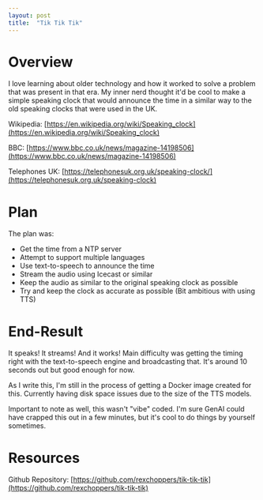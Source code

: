 ```yaml
---
layout: post
title:  "Tik Tik Tik"
---
```


# Overview
I love learning about older technology and how it worked to solve a problem that was present in that era. My inner nerd thought it'd be cool to make a simple speaking clock that would announce the time in a similar way to the old speaking clocks that were used in the UK.

Wikipedia: [https://en.wikipedia.org/wiki/Speaking_clock](https://en.wikipedia.org/wiki/Speaking_clock)

BBC: [https://www.bbc.co.uk/news/magazine-14198506](https://www.bbc.co.uk/news/magazine-14198506)

Telephones UK: [https://telephonesuk.org.uk/speaking-clock/](https://telephonesuk.org.uk/speaking-clock)

# Plan
The plan was:

- Get the time from a NTP server
- Attempt to support multiple languages
- Use text-to-speech to announce the time
- Stream the audio using Icecast or similar
- Keep the audio as similar to the original speaking clock as possible
- Try and keep the clock as accurate as possible (Bit ambitious with using TTS)

# End-Result
It speaks! It streams! And it works! Main difficulty was getting the timing right with the text-to-speech engine and broadcasting that. It's around 10 seconds out but good enough for now.

As I write this, I'm still in the process of getting a Docker image created for this. Currently having disk space issues due to the size of the TTS models.

Important to note as well, this wasn't "vibe" coded. I'm sure GenAI could have crapped this out in a few minutes, but it's cool to do things by yourself sometimes. 

# Resources

Github Repository: [https://github.com/rexchoppers/tik-tik-tik](https://github.com/rexchoppers/tik-tik-tik)